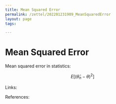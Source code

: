 ```yaml
---
title: Mean Squared Error
permalink: /zettel/202201231909_MeanSquaredError
layout: page
tags: 

---
```

# Mean Squared Error

Mean squared error in statistics:

$$
E \big[ (\hat{\theta}_n - \theta)^2 \big]
$$

Links: 

References: 

